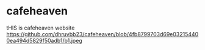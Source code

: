 # cafeheaven
tHIS is cafeheaven website
https://github.com/dhruvbb23/cafeheaven/blob/4fb8799703d69e032154400ea494d5829f50adb1/b1.jpeg
